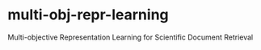 # multi-obj-repr-learning
Multi-objective Representation Learning for Scientific Document Retrieval
